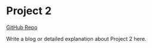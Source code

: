 # Project 2

[GitHub Repo](https://github.com/yourusername/project2)

Write a blog or detailed explanation about Project 2 here.
